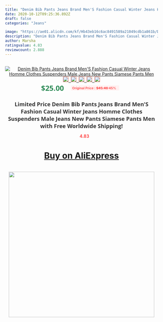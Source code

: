 ```yaml
---
title: "Denim Bib Pants Jeans Brand Men'S Fashion Casual Winter Jeans Homme Clothes Suspenders Male Jeans New Pants Siamese Pants Men"
date: 2020-10-12T09:25:36.892Z
draft: false
categories: "Jeans"

image: "https://ae01.alicdn.com/kf/Hb43eb16c6ac8491589a21049cdb1a861b/Denim-Bib-Pants-Jeans-Brand-Men-S-Fashion-Casual-Winter-Jeans-Homme-Clothes-Suspenders-Male-Jeans.jpg"
description: "Denim Bib Pants Jeans Brand Men'S Fashion Casual Winter Jeans Homme Clothes Suspenders Male Jeans New Pants Siamese Pants Men"
author: Marsha
ratingvalue: 4.83
reviewcount: 2.888
---
```

<br>
<div style="text-align: center;">
<a href="https://s.click.aliexpress.com/e/_9GLKEv" target="_blank" rel="nofollow noopener noreferrer"><img alt="Denim Bib Pants Jeans Brand Men'S Fashion Casual Winter Jeans Homme Clothes Suspenders Male Jeans New Pants Siamese Pants Men" class="magnifier-image" src="https://ae01.alicdn.com/kf/Hb43eb16c6ac8491589a21049cdb1a861b/Denim-Bib-Pants-Jeans-Brand-Men-S-Fashion-Casual-Winter-Jeans-Homme-Clothes-Suspenders-Male-Jeans.jpg_640x640.jpg">
<br>
<img style="border:1px solid salmon" src="https://ae01.alicdn.com/kf/Hb43eb16c6ac8491589a21049cdb1a861b/Denim-Bib-Pants-Jeans-Brand-Men-S-Fashion-Casual-Winter-Jeans-Homme-Clothes-Suspenders-Male-Jeans.jpg_120x120.jpg">&nbsp;&nbsp;<img style="border:1px solid salmon" src="https://ae01.alicdn.com/kf/H5499d03228bb4de4b09f49cf35643e33M/Denim-Bib-Pants-Jeans-Brand-Men-S-Fashion-Casual-Winter-Jeans-Homme-Clothes-Suspenders-Male-Jeans.jpg_120x120.jpg">&nbsp;&nbsp;<img style="border:1px solid salmon" src="https://ae01.alicdn.com/kf/Hd1bb63cbe7ab499eb212607cac4bc38eD/Denim-Bib-Pants-Jeans-Brand-Men-S-Fashion-Casual-Winter-Jeans-Homme-Clothes-Suspenders-Male-Jeans.jpg_120x120.jpg">&nbsp;&nbsp;<img style="border:1px solid salmon" src="https://ae01.alicdn.com/kf/H0e05d81f2c9d434f9425a6c3cfa007d5D/Denim-Bib-Pants-Jeans-Brand-Men-S-Fashion-Casual-Winter-Jeans-Homme-Clothes-Suspenders-Male-Jeans.jpg_120x120.jpg">&nbsp;&nbsp;<img style="border:1px solid salmon" src="https://ae01.alicdn.com/kf/H468804f8612148dc91438f389ca180d8r/Denim-Bib-Pants-Jeans-Brand-Men-S-Fashion-Casual-Winter-Jeans-Homme-Clothes-Suspenders-Male-Jeans.jpg_120x120.jpg"></a></div><br0>
<div style="text-align: center;"><span style="background-color: white; border: 0px; box-sizing: border-box; color: seagreen; display: inline-block; font-family: &quot;open sans&quot; , &quot;arial&quot; , &quot;helvetica&quot; , sans-serif , &quot;heiti&quot;; font-size: 24px; font-stretch: inherit; font-weight: 700; line-height: inherit; margin: 0px 10px 0px 0px; padding: 0px; vertical-align: middle;">$25.00 </span>
<span style="background: rgb(255 , 241 , 241); border-radius: 3px; border: 0px; box-sizing: border-box; color: #ff4747; display: inline-block; font-family: inherit; font-size: 12px; font-stretch: inherit; font-style: inherit; font-variant: inherit; font-weight: 600; line-height: inherit; margin: 0px; padding: 2px 5px; transform: scale(0.9); vertical-align: middle;">Original Price : <b style="text-decoration: line-through;">$45.46 </b> 45%&nbsp;&nbsp;</span></div>
<h1 style="color: #333333; display: inline-block; font-family: &quot;open sans&quot; , &quot;arial&quot; , &quot;helvetica&quot; , sans-serif , &quot;heiti&quot;; font-size: 18px; font-stretch: inherit; font-weight: 700; text-align: center;">Limited Price Denim Bib Pants Jeans Brand Men'S Fashion Casual Winter Jeans Homme Clothes Suspenders Male Jeans New Pants Siamese Pants Men with Free Worldwide Shipping!</h1>
<div style="color: #ff4747; text-align: center;">
<img src="https://4.bp.blogspot.com/-M0ZcTcb-5uY/XleCXlxnR4I/AAAAAAAAAEc/OrjgMkXV1oMQFaCRZj5HQwOCBcu3w1FegCPcBGAYYCw/s1600/star.png" style="height: 15px;">&nbsp;<b>4.83</b></div>
<div class="button_cont" align="center"><a class="buynow_a" href="https://s.click.aliexpress.com/e/_9GLKEv" target="_blank" rel="nofollow noopener noreferrer"><H1>Buy on AliExpress</H1></a></div><br>
<div class="separator" style="clear: both; text-align: center;">
<img src="https://lh3.googleusercontent.com/-pTy5HemUv9M/XlePHvY0dAI/AAAAAAAAAE4/0nX5iRUoIWY8eMW9Dpxeirr157OZliDIgCLcBGAsYHQ/s1600/badge.gif" width="480">
</div>
